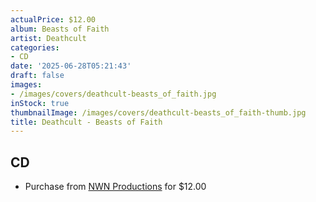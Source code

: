 ```yaml
---
actualPrice: $12.00
album: Beasts of Faith
artist: Deathcult
categories:
- CD
date: '2025-06-28T05:21:43'
draft: false
images:
- /images/covers/deathcult-beasts_of_faith.jpg
inStock: true
thumbnailImage: /images/covers/deathcult-beasts_of_faith-thumb.jpg
title: Deathcult - Beasts of Faith
---
```


## CD
* Purchase from [NWN Productions](http://shop.nwnprod.com/index.php?route=product/product&path=93&product_id=62195&sort=pd.name&order=ASC) for $12.00
